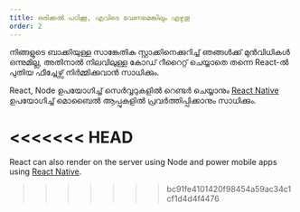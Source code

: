 ```yaml
---
title: ഒരിക്കല്‍ പഠിക്കൂ, എവിടെ വേണമെങ്കിലും എഴുതൂ
order: 2
---
```


നിങ്ങളുടെ ബാക്കിയുള്ള സാങ്കേതിക സ്റ്റാക്കിനെക്കുറിച്ച് ഞങ്ങള്‍ക്ക് മുന്‍വിധികള്‍ ഒന്നുമില്ല, അതിനാല്‍ നിലവിലുള്ള കോ‍‍‍ഡ് റീറൈറ്റ് ചെയ്യാതെ തന്നെ React-ല്‍ പുതിയ ഫീച്ചേഴ്സ് നിര്‍മ്മിക്കുവാന്‍ സാധിക്കും. 

React, Node ഉപയോഗിച്ച് സെര്‍വ്വറുകളില്‍ റെണ്ടര്‍‍ ചെയ്യാനും [React Native](https://facebook.github.io/react-native/) ഉപയോഗിച്ച് മൊബൈല്‍ ആപ്പുകളില്‍ പ്രവര്‍ത്തിപ്പിക്കാനും സാധിക്കും. 

<<<<<<< HEAD
=======
React can also render on the server using Node and power mobile apps using [React Native](https://reactnative.dev/).
>>>>>>> bc91fe4101420f98454a59ac34c1cf1d4d4f4476
